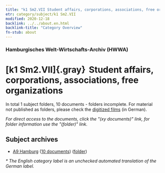 ```yaml
---
title: "k1 Sm2.VII Student affairs, corporations, associations, free organizations"
etr: category/subject/k1 Sm2.VII
modified: 2020-12-18
backlink: ../../about.en.html
backlink-title: "Category Overview"
fn-stub: about
---
```


### Hamburgisches Welt-Wirtschafts-Archiv (HWWA)
# [k1 Sm2.VII]{.gray}&#8201; Student affairs, corporations, associations, free organizations&#160; 





In total 1 subject folders, 10 documents - folders incomplete.
For material not published as folders, please check the [digitized films](/film/h1_sh) (in German).

_For direct access to the documents, click the "(xy documents)" link, for folder information use the "(folder)" link._

## Subject archives


- [A9 Hamburg](../../../geo/about.en.html#A9) (<a href="https://dfg-viewer.de/show/?tx_dlf[id]=https://pm20.zbw.eu/mets/sh/1409xx/140905/1447xx/144722/public.mets.en.xml" target="_blank">10 documents</a>) ([folder](http://purl.org/pressemappe20/folder/sh/140905,144722))


_* The English category label is an unchecked automated translation of the German label._

